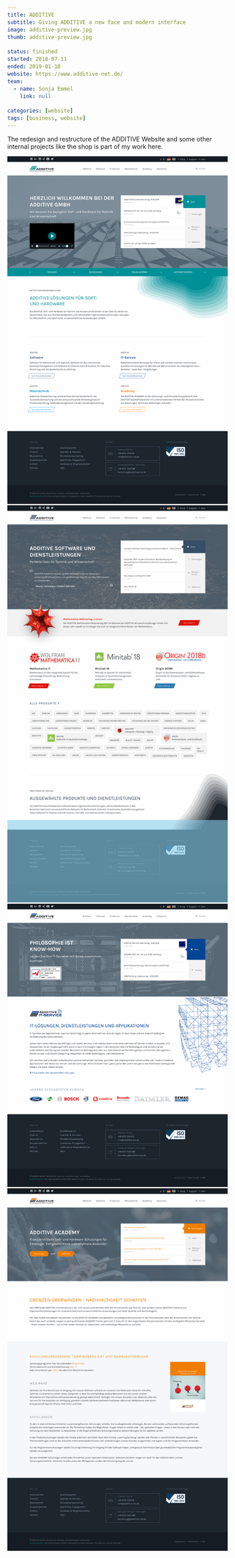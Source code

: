 ```yaml
---
title: ADDITIVE
subtitle: Giving ADDITIVE a new face and modern interface
image: additive-preview.jpg
thumb: additive-preview.jpg

status: finished
started: 2018-07-11
ended: 2019-01-10
website: https://www.additive-net.de/
team:
  - name: Sonja Emmel
    link: null

categories: [website]
tags: [business, website]
---
```


The redesign and restructure of the ADDITIVE Website and some other internal
projects like the shop is part of my work here.

![ADDITIVE](additive-01.png) ![ADDITIVE](additive-02.png)
![ADDITIVE](additive-03.png) ![ADDITIVE](additive-04.png)

